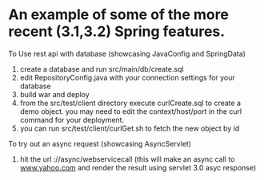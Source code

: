 An example of some of the more recent (3.1,3.2) Spring features.
==========

To Use rest api with database (showcasing JavaConfig and SpringData)

1.  create a database and run src/main/db/create.sql
2.  edit RepositoryConfig.java with your connection settings for your database
3.  build war and deploy
4.  from the src/test/client directory execute curlCreate.sql to create a demo object. you may need to edit the context/host/port in the curl command for your deployment.
5.  you can run src/test/client/curlGet.sh to fetch the new object by id

To try out an async request (showcasing AsyncServlet)

1.  hit the url <server>:<port>/<context>/async/webservicecall (this will make an async call to www.yahoo.com and render the result using servlet 3.0 asyc response)